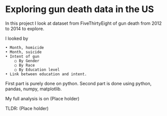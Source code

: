 # Exploring gun death data in the US

In this project I look at dataset from FiveThirtyEight of gun death from 2012 to 2014 to explore.

I looked by

	• Month, homicide
	• Month, suicide
	• Intent of gun
		○ By Gender
		○ By Race
		○ By Education level
	• Link between education and intent.

First part is purely done on python.
Second part is done using python, pandas, numpy, matplotlib.

My full analysis is on (Place holder)

TLDR: (Place holder)
